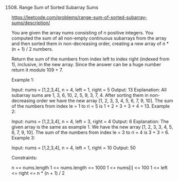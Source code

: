1508. Range Sum of Sorted Subarray Sums

https://leetcode.com/problems/range-sum-of-sorted-subarray-sums/description/

You are given the array nums consisting of n positive integers. You computed the sum of all non-empty continuous subarrays from the array and then sorted them in non-decreasing order, creating a new array of n * (n + 1) / 2 numbers.

Return the sum of the numbers from index left to index right (indexed from 1), inclusive, in the new array. Since the answer can be a huge number return it modulo 109 + 7.

 

Example 1:

Input: nums = [1,2,3,4], n = 4, left = 1, right = 5
Output: 13 
Explanation: All subarray sums are 1, 3, 6, 10, 2, 5, 9, 3, 7, 4. After sorting them in non-decreasing order we have the new array [1, 2, 3, 3, 4, 5, 6, 7, 9, 10]. The sum of the numbers from index le = 1 to ri = 5 is 1 + 2 + 3 + 3 + 4 = 13. 
Example 2:

Input: nums = [1,2,3,4], n = 4, left = 3, right = 4
Output: 6
Explanation: The given array is the same as example 1. We have the new array [1, 2, 3, 3, 4, 5, 6, 7, 9, 10]. The sum of the numbers from index le = 3 to ri = 4 is 3 + 3 = 6.
Example 3:

Input: nums = [1,2,3,4], n = 4, left = 1, right = 10
Output: 50
 

Constraints:

n == nums.length
1 <= nums.length <= 1000
1 <= nums[i] <= 100
1 <= left <= right <= n * (n + 1) / 2
